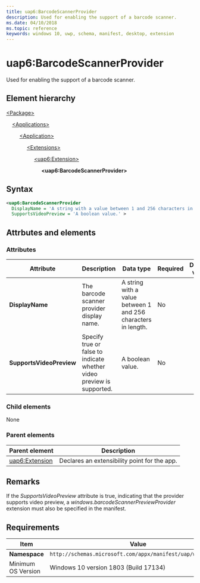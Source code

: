 ```yaml
---
title: uap6:BarcodeScannerProvider
description: Used for enabling the support of a barcode scanner.
ms.date: 04/10/2018
ms.topic: reference
keywords: windows 10, uwp, schema, manifest, desktop, extension 
---
```


# uap6:BarcodeScannerProvider

Used for enabling the support of a barcode scanner.

## Element hierarchy

[\<Package\>](element-package.md)

&nbsp;&nbsp;&nbsp;&nbsp;[\<Applications\>](element-applications.md)

&nbsp;&nbsp;&nbsp;&nbsp; &nbsp;&nbsp;&nbsp;&nbsp;[\<Application\>](element-application.md)

&nbsp;&nbsp;&nbsp;&nbsp; &nbsp;&nbsp;&nbsp;&nbsp; &nbsp;&nbsp;&nbsp;&nbsp;[\<Extensions\>](element-1-extensions.md)

&nbsp;&nbsp;&nbsp;&nbsp; &nbsp;&nbsp;&nbsp;&nbsp; &nbsp;&nbsp;&nbsp;&nbsp; &nbsp;&nbsp;&nbsp;&nbsp;[\<uap6:Extension\>](element-uap6-extension.md)

&nbsp;&nbsp;&nbsp;&nbsp; &nbsp;&nbsp;&nbsp;&nbsp; &nbsp;&nbsp;&nbsp;&nbsp; &nbsp;&nbsp;&nbsp;&nbsp; &nbsp;&nbsp;&nbsp;&nbsp;**\<uap6:BarcodeScannerProvider\>**

## Syntax

```xml
<uap6:BarcodeScannerProvider
  DisplayName = 'A string with a value between 1 and 256 characters in length.'
  SupportsVideoPreview = 'A boolean value.' >
```

## Attrbutes and elements

### Attributes

| Attribute | Description | Data type | Required | Default value |
|-|-|-|-|-|
| **DisplayName** | The barcode scanner provider display name. | A string with a value between 1 and 256 characters in length. | No |  |
| **SupportsVideoPreview** | Specify true or false to indicate whether video preview is supported. | A boolean value. | No |  |

### Child elements

None

### Parent elements

| Parent element | Description |
|-|-|
| [uap6:Extension](element-uap6-extension.md) | Declares an extensibility point for the app. |

## Remarks

If the *SupportsVideoPreview* attribute is true, indicating that the provider supports video preview, a *windows.barcodeScannerPreviewProvider* extension must also be specified in the manifest.

## Requirements

| Item | Value |
|--|--|
| **Namespace** | `http://schemas.microsoft.com/appx/manifest/uap/windows10/6` |
| Minimum OS Version | Windows 10 version 1803 (Build 17134) |
